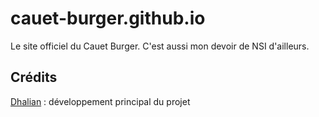 # cauet-burger.github.io
Le site officiel du Cauet Burger.
C'est aussi mon devoir de NSI d'ailleurs.

## Crédits 
[Dhalian](https://github.com/Dhalian) : développement principal du projet
